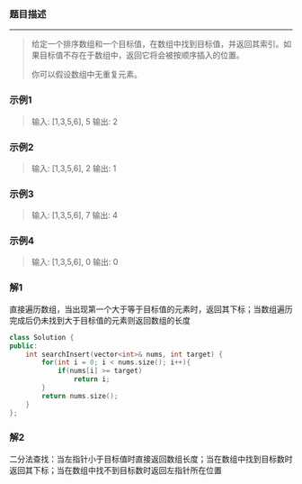 ### 题目描述
***

> 给定一个排序数组和一个目标值，在数组中找到目标值，并返回其索引。如果目标值不存在于数组中，返回它将会被按顺序插入的位置。
> 
> 你可以假设数组中无重复元素。

### 示例1
> 输入: [1,3,5,6], 5
> 输出: 2

### 示例2
> 输入: [1,3,5,6], 2
> 输出: 1

### 示例3
> 输入: [1,3,5,6], 7
> 输出: 4

### 示例4
> 输入: [1,3,5,6], 0
> 输出: 0

### 解1
直接遍历数组，当出现第一个大于等于目标值的元素时，返回其下标；当数组遍历完成后仍未找到大于目标值的元素则返回数组的长度
```C++
class Solution {
public:
    int searchInsert(vector<int>& nums, int target) {
        for(int i = 0; i < nums.size(); i++){
            if(nums[i] >= target)
                return i;
        }
        return nums.size();
    }
};
```

### 解2
二分法查找：当左指针小于目标值时直接返回数组长度；当在数组中找到目标数时返回其下标；当在数组中找不到目标数时返回左指针所在位置